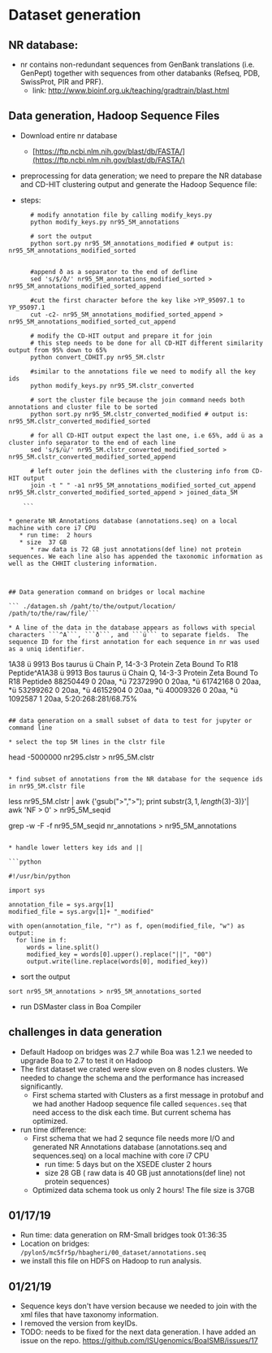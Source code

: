# Dataset generation

## NR database:
* nr contains non-redundant sequences from GenBank translations (i.e. GenPept) together with sequences from other databanks (Refseq, PDB, SwissProt, PIR and PRF).
  - link: http://www.bioinf.org.uk/teaching/gradtrain/blast.html



## Data generation, Hadoop Sequence Files
* Download entire nr database
  * [https://ftp.ncbi.nlm.nih.gov/blast/db/FASTA/](https://ftp.ncbi.nlm.nih.gov/blast/db/FASTA/)

*  preprocessing for data generation; we need to prepare the NR database and CD-HIT clustering output and generate the Hadoop Sequence file:

* steps:

```
      # modify annotation file by calling modify_keys.py
      python modify_keys.py nr95_5M_annotations

      # sort the output
      python sort.py nr95_5M_annotations_modified # output is: nr95_5M_annotations_modified_sorted


      #append ð as a separator to the end of defline
      sed 's/$/ð/' nr95_5M_annotations_modified_sorted > nr95_5M_annotations_modified_sorted_append

      #cut the first character before the key like >YP_95097.1 to YP_95097.1
      cut -c2- nr95_5M_annotations_modified_sorted_append > nr95_5M_annotations_modified_sorted_cut_append

      # modify the CD-HIT output and prepare it for join
      # this step needs to be done for all CD-HIT different similarity output from 95% down to 65%
      python convert_CDHIT.py nr95_5M.clstr

      #similar to the annotations file we need to modify all the key ids
      python modify_keys.py nr95_5M.clstr_converted

      # sort the cluster file because the join command needs both annotations and cluster file to be sorted
      python sort.py nr95_5M.clstr_converted_modified # output is: nr95_5M.clstr_converted_modified_sorted

      # for all CD-HIT output expect the last one, i.e 65%, add ü as a cluster info separator to the end of each line
      sed 's/$/ü/' nr95_5M.clstr_converted_modified_sorted > nr95_5M.clstr_converted_modified_sorted_append

      # left outer join the deflines with the clustering info from CD-HIT output
      join -t " " -a1 nr95_5M_annotations_modified_sorted_cut_append nr95_5M.clstr_converted_modified_sorted_append > joined_data_5M

    ```

* generate NR Annotations database (annotations.seq) on a local machine with core i7 CPU
   * run time:  2 hours
   * size  37 GB
      * raw data is 72 GB just annotations(def line) not protein sequences. We each line also has appended the taxonomic information as well as the CHHIT clustering information.



## Data generation command on bridges or local machine

``` ./datagen.sh /paht/to/the/output/location/  /path/to/the/raw/file/```

* A line of the data in the database appears as follows with special characters ```^A```, ```ð```, and ```ü``` to separate fields.  The sequence ID for the first annotation for each sequence in nr was used as a uniq identifier.

```
1A38 ü 9913 Bos taurus ü Chain P, 14-3-3 Protein Zeta Bound To R18 Peptide^A1A38 ü 9913 Bos taurus ü Chain Q, 14-3-3 Protein Zeta Bound To R18 Peptideð 88250449 0  20aa, *ü 72372990 0     20aa, *ü 61742168 0     20aa, *ü 53299262 0     20aa, *ü 46152904 0     20aa, *ü 40009326 0     20aa, *ü 1092587 1      20aa, 5:20:268:281/68.75%
```

## data generation on a small subset of data to test for jupyter or command line

* select the top 5M lines in the clstr file
  ```
  head -5000000 nr295.clstr > nr95_5M.clstr
  ```

* find subset of annotations from the NR database for the sequence ids in nr95_5M.clstr file

  ```
  less nr95_5M.clstr | awk {'gsub(">",">"); print substr($3, 1, length($3)-3)}'| awk 'NF > 0' > nr95_5M_seqid

  grep -w -F -f nr95_5M_seqid nr_annotations > nr95_5M_annotations

  ```

* handle lower letters key ids and ||

  ```python

  #!/usr/bin/python

  import sys

  annotation_file = sys.argv[1]
  modified_file = sys.argv[1]+ "_modified"

  with open(annotation_file, "r") as f, open(modified_file, "w") as output:
    for line in f:
       words = line.split()
       modified_key = words[0].upper().replace("||", "00")
       output.write(line.replace(words[0], modified_key))

  ```

* sort the output

 ```
 sort nr95_5M_annotations > nr95_5M_annotations_sorted
 ```

* run DSMaster class in Boa Compiler

## challenges in data generation

* Default Hadoop on bridges was 2.7 while Boa was 1.2.1 we needed to upgrade Boa to 2.7 to test it on Hadoop
* The first dataset we crated were slow even on 8 nodes clusters. We needed to change the schema and the performance has increased significantly.
  * First schema started with Clusters as a first message in protobuf and we had another Hadoop sequence file called ```sequences.seq``` that need access to the disk each time. But current schema has optimized.
* run time difference:
  * First schema that we had 2 sequnce file needs more I/O and generated NR Annotations database (annotations.seq and sequences.seq) on a local machine with core i7 CPU
     * run time:  5 days but on the XSEDE cluster 2 hours
     * size  28 GB ( raw data is 40 GB just annotations(def line) not protein sequences)
  * Optimized data schema took us only 2 hours! The file size is 37GB



## 01/17/19
* Run time: data generation on RM-Small bridges took 01:36:35
* Location on bridges: ```/pylon5/mc5fr5p/hbagheri/00_dataset/annotations.seq```
 * we install this file on HDFS on Hadoop to run analysis.


## 01/21/19
* Sequence keys don't have version because we needed to join with the xml files that have taxonomy information.
* I removed the version from keyIDs.
* TODO: needs to be fixed for the next data generation. I have added an issue on the repo. https://github.com/ISUgenomics/BoaISMB/issues/17

